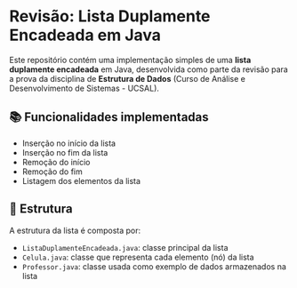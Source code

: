 # Revisão: Lista Duplamente Encadeada em Java

Este repositório contém uma implementação simples de uma **lista duplamente encadeada** em Java, desenvolvida como parte da revisão para a prova da disciplina de **Estrutura de Dados** (Curso de Análise e Desenvolvimento de Sistemas - UCSAL).

## 📚 Funcionalidades implementadas

- Inserção no início da lista
- Inserção no fim da lista
- Remoção do início
- Remoção do fim
- Listagem dos elementos da lista

## 📁 Estrutura

A estrutura da lista é composta por:

- `ListaDuplamenteEncadeada.java`: classe principal da lista
- `Celula.java`: classe que representa cada elemento (nó) da lista
- `Professor.java`: classe usada como exemplo de dados armazenados na lista
